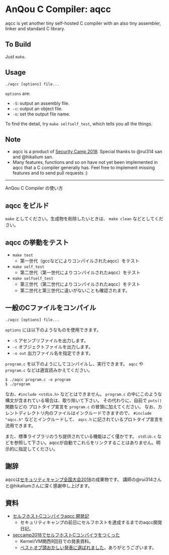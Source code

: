 # AnQou C Compiler: aqcc

aqcc is yet another tiny self-hosted C compiler with an also tiny assembler,
linker and standard C library.

## To Build

Just `make`.

## Usage

`./aqcc [options] file...`

`options` are:

- `-S`: output an assembly file.
- `-c`: output an object file.
- `-o`: set the output file name.

To find the detail, try `make selfself_test`, which tells you all the things.

## Note

- aqcc is a product of [Security Camp 2018](https://www.ipa.go.jp/jinzai/camp/2018/zenkoku2018_index.html).
Special thanks to @rui314 san and @hikalium san.
- Many features, functions and so on have not yet been implemented in aqcc
that a C compiler generally has.
Feel free to implement missing features and to send pull requests :)


---------

AnQou C Compiler の使い方

## aqcc をビルド

`make` としてください。生成物を削除したいときは、 `make clean` などとしてください。

## aqcc の挙動をテスト

- `make test` 
    - 第一世代（gccなどによりコンパイルされたaqcc）をテスト
- `make self_test`
    - 第二世代（第一世代によりコンパイルされたaqcc）をテスト
- `make selfself_test`
    - 第三世代（第二世代によりコンパイルされたaqcc）をテスト
    - 第二世代と第三世代に違いがないことも確認されます。

## 一般のCファイルをコンパイル

`./aqcc [options] file...`

`options` には以下のようなものを使用できます。

- `-S`
    アセンブリファイルを出力します。
- `-c`
    オブジェクトファイルを出力します。
- `-o out`
    出力ファイル名を指定できます。

`program.c` を以下のようにしてコンパイルし、実行できます。
`aqcc` や `program.c` などは適宜読みかえてください。

```
$ ./aqcc program.c -o program
$ ./program
```

なお、`#include <stdio.h>` などとはできません。
`program.c` の中にこのような構文が含まれている場合は、取り除いて下さい。
その代わりに、自前で `puts()` 関数などの プロトタイプ宣言を `program.c` の冒頭に加えてください。
なお、カレントディレクトリ内のファイルはインクルードできますので、 `#include "aqcc.h"` などとインクルードして、
`aqcc.h` に記されているプロトタイプ宣言を流用できます。

また、標準ライブラリのうち提供されている機能はごく僅かです。
`stdlib.c` などを参照して下さい。aqccが自動でこれらをリンクすることはありません。明示的に指定してください。

## 謝辞

aqccは[セキュリティキャンプ全国大会2018](https://www.ipa.go.jp/jinzai/camp/2018/zenkoku2018_index.html)の成果物です。
講師の@rui314さんと@hikaliumさんに深く感謝申し上げます。

## 資料

- [セルフホストCコンパイラaqcc 開発記](https://anqou.net/poc/2018/08/21/post-1853/)
    - セキュリティキャンプの前日にセルフホストを達成するまでのaqcc開発日記。
- [ seccamp2018でセルフホストCコンパイラをつくった](https://speakerdeck.com/anqou/seccamp2018deseruhuhosutockonpairawotukututa)
    - Kernel/VM関西9回目での発表資料。
    - [ベストオブ頭おかしい発表に選ばれました](https://twitter.com/kernelvm/status/1044153390060625920)。ありがとうございます。

